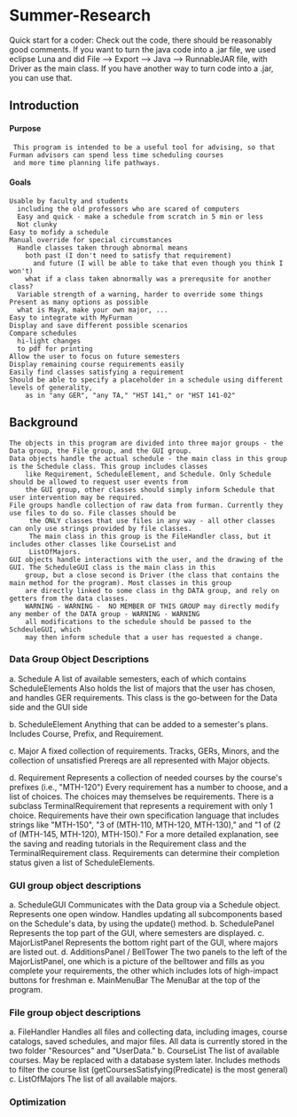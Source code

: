 

# Summer-Research

Quick start for a coder:
    Check out the code, there should be reasonably good comments. If you want to turn the java code into a .jar file, we used
    eclipse Luna and did File --> Export --> Java --> RunnableJAR file, with Driver as the main class. If you have another way to 
    turn code into a .jar, you can use that.


## Introduction
  #### Purpose 
     This program is intended to be a useful tool for advising, so that Furman advisors can spend less time scheduling courses
     and more time planning life pathways.
  #### Goals
    Usable by faculty and students 
      including the old professors who are scared of computers
      Easy and quick - make a schedule from scratch in 5 min or less
      Not clunky
    Easy to mofidy a schedule
    Manual override for special circumstances
      Handle classes taken through abnormal means 
        both past (I don't need to satisfy that requirement) 
          and future (I will be able to take that even though you think I won't)
        what if a class taken abnormally was a prerequsite for another class?
      Variable strength of a warning, harder to override some things
    Present as many options as possible
      what is MayX, make your own major, ...
    Easy to integrate with MyFurman
    Display and save different possible scenarios
    Compare schedules
      hi-light changes
      to pdf for printing
    Allow the user to focus on future semesters
    Display remaining course requirements easily
    Easily find classes satisfying a requirement
    Should be able to specify a placeholder in a schedule using different levels of generality, 
        as in "any GER", "any TA," "HST 141," or "HST 141-02"
## Background

    The objects in this program are divided into three major groups - the Data group, the File group, and the GUI group.
    Data objects handle the actual schedule - the main class in this group is the Schedule class. This group includes classes
        like Requirement, ScheduleElement, and Schedule. Only Schedule should be allowed to request user events from
        the GUI group, other classes should simply inform Schedule that user intervention may be required.
    File groups handle collection of raw data from furman. Currently they use files to do so. File classes should be 
         the ONLY classes that use files in any way - all other classes can only use strings provided by file classes.
         The main class in this group is the FileHandler class, but it includes other classes like CourseList and
         ListOfMajors.
    GUI objects handle interactions with the user, and the drawing of the GUI. The ScheduleGUI class is the main class in this 
        group, but a close second is Driver (the class that contains the main method for the program). Most classes in this group
        are directly linked to some class in thg DATA group, and rely on getters from the data classes. 
        WARNING - WARNING -  NO MEMBER OF THIS GROUP may directly modify any member of the DATA group - WARNING - WARNING
        all modifications to the schedule should be passed to the SchdeuleGUI, which
        may then inform schedule that a user has requested a change.
### Data Group Object Descriptions
  a. Schedule
    A list of available semesters, each of which contains ScheduleElements
    Also holds the list of majors that the user has chosen, and handles GER requirements.
    This class is the go-between for the Data side and the GUI side

  b. ScheduleElement
    Anything that can be added to a semester's plans.
    Includes Course, Prefix, and Requirement.
    
  c. Major
    A fixed collection of requirements.
    Tracks, GERs, Minors, and the collection of unsatisfied Prereqs are all represented with Major objects.
      
  d. Requirement
    Represents a collection of needed courses by the course's prefixes (i.e., "MTH-120")
    Every requirement has a number to choose, and a list of choices. The choices may themselves be requirements.
    There is a subclass TerminalRequirement that represents a requirement with only 1 choice.
    Requirements have their own specification language that includes strings like "MTH-150", "3 of (MTH-110, MTH-120, MTH-130),"
    and "1 of (2 of (MTH-145, MTH-120), MTH-150)." For a more detailed explanation, see the saving and reading tutorials in
    the Requirement class and the TerminalRequirement class.
    Requirements can determine their completion status given a list of ScheduleElements.
    
    

      
 
  
### GUI group object descriptions
  a. ScheduleGUI 
      Communicates with the Data group via a Schedule object.
      Represents one open window.
      Handles updating all subcomponents based on the Schedule's data, by using the update() method.
  b. SchedulePanel
      Represents the top part of the GUI, where semesters are displayed.
  c. MajorListPanel
      Represents the bottom right part of the GUI, where majors are listed out.
  d. AdditionsPanel / BellTower
      The two panels to the left of the MajorListPanel, one which is a picture of the belltower and fills as you 
      complete your requirements, the other which includes lots of high-impact buttons for freshman
  e. MainMenuBar
      The MenuBar at the top of the program.
    
### File group object descriptions
  a. FileHandler
      Handles all files and collecting data, including images, course catalogs, saved schedules, and major files.
      All data is currently stored in the two folder "Resources" and "UserData."
  b. CourseList
      The list of available courses. May be replaced with a database system later. Includes methods to filter the course list
      (getCoursesSatisfying(Predicate<Course>) is the most general)
  c. ListOfMajors
      The list of all available majors.
  
### Optimization

